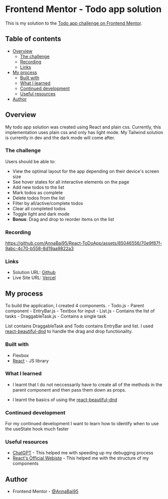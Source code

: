 # Frontend Mentor - Todo app solution

This is my solution to the [Todo app challenge on Frontend Mentor](https://www.frontendmentor.io/challenges/todo-app-Su1_KokOW). 

## Table of contents

- [Overview](#overview)
  - [The challenge](#the-challenge)
  - [Recording](#recording)
  - [Links](#links)
- [My process](#my-process)
  - [Built with](#built-with)
  - [What I learned](#what-i-learned)
  - [Continued development](#continued-development)
  - [Useful resources](#useful-resources)
- [Author](#author)

## Overview

My todo app solution was created using React and plain css. Currently, this implementation uses plain css and only has light mode. My Tailwind solution is currently in dev and the dark mode will come after.


### The challenge

Users should be able to:

- View the optimal layout for the app depending on their device's screen size
- See hover states for all interactive elements on the page
- Add new todos to the list
- Mark todos as complete
- Delete todos from the list
- Filter by all/active/complete todos
- Clear all completed todos
- Toggle light and dark mode
- **Bonus**: Drag and drop to reorder items on the list

### Recording
https://github.com/AnnaBai95/React-ToDoApp/assets/85046556/70e9f87f-9abc-4c70-b558-8d19aa9822a3

### Links

- Solution URL: [Github](https://github.com/AnnaBai95/React-ToDoApp)
- Live Site URL: [Vercel](https://react-to-do-app-xi-one.vercel.app/)

## My process

To build the application, I created 4 components. 
    - Todo.js - Parent component
    - EntryBar.js - Textbox for input
    - List.js - Contains the list of tasks
    - DraggableTask.js - Contains a single task

List contains DraggableTask and Todo contains EntryBar and list. I used [react-beautiful-dnd](https://github.com/atlassian/react-beautiful-dnd) to handle the drag and drop functionality.

### Built with
- Flexbox
- [React](https://reactjs.org/) - JS library


### What I learned

- I learnt that I do not neccessarily have to create all of the methods in the parent component and then pass them down as props.

- I learnt the basics of using the [react-beautiful-dnd](https://github.com/atlassian/react-beautiful-dnd)

### Continued development

For my continued development I want to learn how to identify when to use the useState hook much faster

### Useful resources

- [ChatGPT](https://chat.openai.com/) - This helped me with speeding up my debugging process
- [React's Official Webiste](https://react.dev/) - This helped me with the structure of my components



## Author
- Frontend Mentor - [@AnnaBai95](https://www.frontendmentor.io/profile/AnnaBai95)

